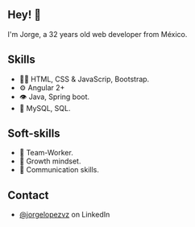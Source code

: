 ## Hey! 👋
I'm Jorge, a 32 years old web developer from México.

## Skills
- 👨‍💻 HTML, CSS & JavaScrip, Bootstrap.
- ⚙️ Angular 2+
- 👁️ Java, Spring boot.
- 💽 MySQL, SQL.

## Soft-skills
- 🤝 Team-Worker.
- 🧠 Growth mindset.
- 💬 Communication skills.

## Contact
- [@jorgelopezvz](https://www.linkedin.com/in/jorgelopezvz/) on LinkedIn
